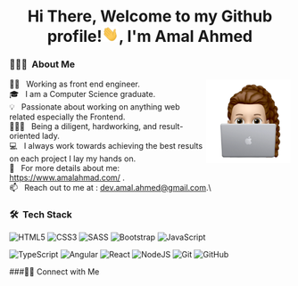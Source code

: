 <h1 align="center">Hi There, Welcome to my Github profile!<img src="./assets/wave.gif" width="30px">, I'm Amal Ahmed</h1>

### 🙎🏻‍♀️ &nbsp;About Me

<img alt="hero image" src="./assets/hero-image.png" align="right" width = 30%/>

👩‍💻 &nbsp; Working as front end engineer.\
🎓 &nbsp; I am a Computer Science graduate.\
💡 &nbsp; Passionate about working on anything web related especially the Frontend.\
🙎🏻‍♀️ &nbsp; Being a diligent, hardworking, and result-oriented lady.\
💻 &nbsp; I always work towards achieving the best results on each project I lay my hands on.\
💼 &nbsp; For more details about me: https://www.amalahmad.com/ .\
📫 &nbsp; Reach out to me at : dev.amal.ahmed@gmail.com.\

### 🛠 &nbsp;Tech Stack

![HTML5](https://img.shields.io/badge/html5-%23E34F26.svg?style=for-the-badge&logo=html5&logoColor=white) ![CSS3](https://img.shields.io/badge/css3-%231572B6.svg?style=for-the-badge&logo=css3&logoColor=white) ![SASS](https://img.shields.io/badge/SASS-hotpink.svg?style=for-the-badge&logo=SASS&logoColor=white) ![Bootstrap](https://img.shields.io/badge/bootstrap-%23563D7C.svg?style=for-the-badge&logo=bootstrap&logoColor=white) ![JavaScript](https://img.shields.io/badge/javascript-%23323330.svg?style=for-the-badge&logo=javascript&logoColor=%23F7DF1E)

![TypeScript](https://img.shields.io/badge/typescript-%23007ACC.svg?style=for-the-badge&logo=typescript&logoColor=white) ![Angular](https://img.shields.io/badge/angular-%23DD0031.svg?style=for-the-badge&logo=angular&logoColor=white) ![React](https://img.shields.io/badge/react-%2320232a.svg?style=for-the-badge&logo=react&logoColor=%2361DAFB) ![NodeJS](https://img.shields.io/badge/node.js-6DA55F?style=for-the-badge&logo=node.js&logoColor=white) ![Git](https://img.shields.io/badge/git-%23F05033.svg?style=for-the-badge&logo=git&logoColor=white) ![GitHub](https://img.shields.io/badge/github-%23121011.svg?style=for-the-badge&logo=github&logoColor=white)

###🤝🏻 Connect with Me
